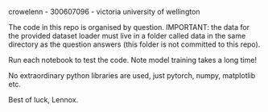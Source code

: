 crowelenn - 300607096 - victoria university of wellington

The code in this repo is organised by question.
IMPORTANT: the data for the provided dataset loader must live in a folder called data in the same directory as the question answers (this folder is not committed to this repo).

Run each notebook to test the code. Note model training takes a long time!

No extraordinary python libraries are used, just pytorch, numpy, matplotlib etc.

Best of luck,
Lennox.

